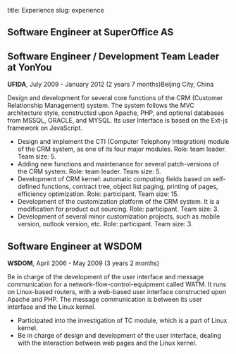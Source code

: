 title: Experience 
slug: experience

## Software Engineer at SuperOffice AS

## Software Engineer / Development Team Leader at YonYou

**UFIDA**,
July 2009 - January 2012 (2 years 7 months)Beijing City, China

Design and development for several core functions of the CRM (Customer Relationship Management) system. The system follows the MVC architecture style, constructed upon Apache, PHP, and optional databases from MSSQL, ORACLE, and MYSQL. Its user Interface is based on the Ext-js framework on JavaScript.

- Design and implement the CTI (Computer Telephony Integration) module of the CRM system, as one of its four major modules. Role: team leader. Team size: 5.
- Adding new functions and maintenance for several patch-versions of the CRM system. Role: team leader. Team size: 5.
- Development of CRM kernel: automatic computing fields based on self-defined functions, contract tree, object list paging, printing of pages, efficiency optimization. Role: participant. Team size: 15.
- Development of the customization platform of the CRM system. It is a modification for product out sourcing. Role: participant. Team size: 3.
- Development of several minor customization projects, such as mobile version, outlook version, etc. Role: participant. Team size: 3.

## Software Engineer at WSDOM

**WSDOM**,
April 2006 - May 2009 (3 years 2 months)

Be in charge of the development of the user interface and message communication for a network-flow-control-equipment called WATM. It runs on Linux-based routers, with a web-based user interface constructed upon Apache and PHP. The message communication is between its user interface and the Linux kernel.

- Participated into the investigation of TC module, which is a part of Linux kernel. 
- Be in charge of design and development of the user interface, dealing with the interaction between web pages and the Linux kernel.